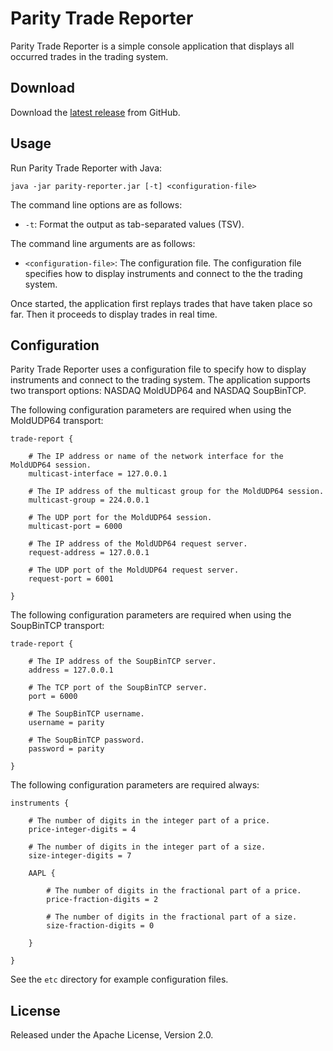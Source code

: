 # Parity Trade Reporter

Parity Trade Reporter is a simple console application that displays all
occurred trades in the trading system.

## Download

Download the [latest release][] from GitHub.

  [latest release]: https://github.com/paritytrading/parity/releases/latest

## Usage

Run Parity Trade Reporter with Java:

```
java -jar parity-reporter.jar [-t] <configuration-file>
```

The command line options are as follows:

- `-t`: Format the output as tab-separated values (TSV).

The command line arguments are as follows:

- `<configuration-file>`: The configuration file. The configuration file
  specifies how to display instruments and connect to the the trading system.

Once started, the application first replays trades that have taken place so
far. Then it proceeds to display trades in real time.

## Configuration

Parity Trade Reporter uses a configuration file to specify how to display
instruments and connect to the trading system. The application supports two
transport options: NASDAQ MoldUDP64 and NASDAQ SoupBinTCP.

The following configuration parameters are required when using the MoldUDP64
transport:

```
trade-report {

    # The IP address or name of the network interface for the MoldUDP64 session.
    multicast-interface = 127.0.0.1

    # The IP address of the multicast group for the MoldUDP64 session.
    multicast-group = 224.0.0.1

    # The UDP port for the MoldUDP64 session.
    multicast-port = 6000

    # The IP address of the MoldUDP64 request server.
    request-address = 127.0.0.1

    # The UDP port of the MoldUDP64 request server.
    request-port = 6001

}
```

The following configuration parameters are required when using the SoupBinTCP
transport:

```
trade-report {

    # The IP address of the SoupBinTCP server.
    address = 127.0.0.1

    # The TCP port of the SoupBinTCP server.
    port = 6000

    # The SoupBinTCP username.
    username = parity

    # The SoupBinTCP password.
    password = parity

}
```

The following configuration parameters are required always:

```
instruments {

    # The number of digits in the integer part of a price.
    price-integer-digits = 4

    # The number of digits in the integer part of a size.
    size-integer-digits = 7

    AAPL {

        # The number of digits in the fractional part of a price.
        price-fraction-digits = 2

        # The number of digits in the fractional part of a size.
        size-fraction-digits = 0

    }

}
```

See the `etc` directory for example configuration files.

## License

Released under the Apache License, Version 2.0.
